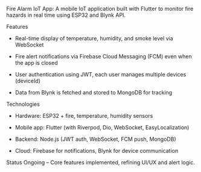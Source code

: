 Fire Alarm IoT App: A mobile IoT application built with Flutter to monitor fire hazards in real time using ESP32 and Blynk API.

Features
  - Real-time display of temperature, humidity, and smoke level via WebSocket

  - Fire alert notifications via Firebase Cloud Messaging (FCM) even when the app is closed

  - User authentication using JWT, each user manages multiple devices (deviceId)

  - Data from Blynk is fetched and stored to MongoDB for tracking

Technologies
  - Hardware: ESP32 + fire, temperature, humidity sensors

  - Mobile app: Flutter (with Riverpod, Dio, WebSocket, EasyLocalization)

  - Backend: Node.js (JWT auth, WebSocket, FCM push, MongoDB)

  - Cloud: Firebase for notifications, Blynk for device communication

Status
Ongoing – Core features implemented, refining UI/UX and alert logic.
